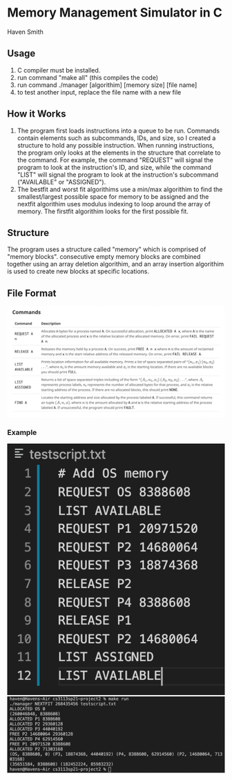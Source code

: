 # Memory Management Simulator in C
Haven Smith<br/>
## Usage
1. C compiler must be installed.
1. run command "make all" (this compiles the code)
2. run command ./manager [algorithim] [memory size] [file name]
3. to test another input, replace the file name with a new file
## How it Works
1. The program first loads instructions into a queue to be run. Commands contain elements such as subcommands, IDs, and size, so I created a structure to hold any possible instruction. When running instructions, the program only looks at the elements in the structure that correlate to the command. For example, the command "REQUEST" will signal the program to look at the instruction's ID, and size, while the command "LIST" will signal the program to look at the instruction's subcommand ("AVAILABLE" or "ASSIGNED").
2. The bestfit and worst fit algorithims use a min/max algorithim to find the smallest/largest possible space for memory to be assigned and the nextfit algorithim uses modulus indexing to loop around the array of memory. The firstfit algorithim looks for the first possible fit.
## Structure
The program uses a structure called "memory" which is comprised of "memory blocks". consecutive empty memory blocks are combined together using an array deletion algorithim, and an array insertion algorithim is used to create new blocks at specific locations.
## File Format
![Commands](/images/commands.png)
### Example
![Example](/images/example.png)
![ExampleOut](/images/exampleout.png)